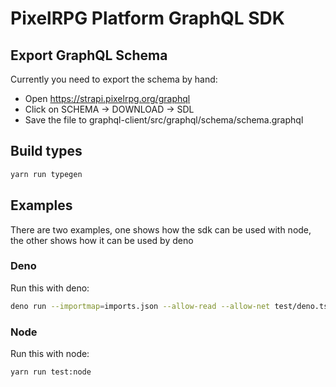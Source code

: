 # PixelRPG Platform GraphQL SDK

## Export GraphQL Schema

Currently you need to export the schema by hand:

- Open https://strapi.pixelrpg.org/graphql
- Click on SCHEMA -> DOWNLOAD -> SDL
- Save the file to graphql-client/src/graphql/schema/schema.graphql

## Build types

```bash
yarn run typegen
```

## Examples

There are two examples, one shows how the sdk can be used with node, the other
shows how it can be used by deno

### Deno

Run this with deno:

```bash
deno run --importmap=imports.json --allow-read --allow-net test/deno.ts
```

### Node

Run this with node:

```bash
yarn run test:node
```
